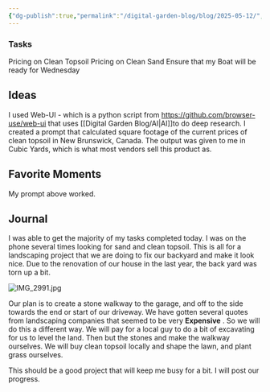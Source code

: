 ```yaml
---
{"dg-publish":true,"permalink":"/digital-garden-blog/blog/2025-05-12/","tags":["#dailynote"],"created":"2025-05-12T17:28:45.917-03:00"}
---
```


### Tasks
Pricing on Clean Topsoil
Pricing on Clean Sand
Ensure that my Boat will be ready for Wednesday

## Ideas
I used Web-UI - which is a python script from https://github.com/browser-use/web-ui that uses [[Digital Garden Blog/AI\|AI]]to do deep research. I created a prompt that calculated square footage of the current prices of clean topsoil in New Brunswick, Canada. The output was given to me in Cubic Yards, which is what most vendors sell this product as. 
## Favorite Moments
My prompt above worked.
## Journal

I was able to get the majority of my tasks completed today. I was on the phone several times looking for sand and clean topsoil. This is all for a landscaping project that we are doing to fix our backyard and make it look nice. Due to the renovation of our house in the last year, the back yard was torn up a bit.

![IMG_2991.jpg](/img/user/IMG_2991.jpg)

Our plan is to create a stone walkway to the garage, and off to the side towards the end or start of our driveway. We have gotten several quotes from landscaping companies that seemed to be very **Expensive** . So we will do this a different way. We will pay for a local guy to do a bit of excavating for us to level the land. Then but the stones and make the walkway ourselves. We will buy clean topsoil locally and shape the lawn, and plant grass ourselves.

This should be a good project that will keep me busy for a bit. I will post our progress.